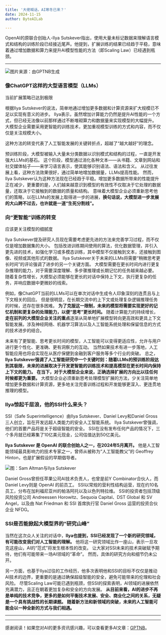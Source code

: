 ```yaml
---
title: '大佬喊话，AI寒冬已来？'
date: 2024-11-15
author: ByteAILab

---
```


OpenAI的原联合创始人-Ilya Sutskever指出，使用大量未标记数据来理解语言模式和结构的训练阶段已经接近尾声。他提到，扩展训练的结果已经趋于平稳，意味着通过增加数据和算力来提升AI模型性能的方法（即Scaling Law）已经遇到瓶颈。

---


![图片来源：由GPTNB生成](http://www.jesonc.com/upload/8FD7B96F5E34993C64020C0DB54F4C00/1731563668081/Ft9T_Gxr0ptXSltvqSSlUKINKmCL.png)

### 像ChatGPT这样的大型语言模型（LLMs）
当前扩展策略已达到极限

根据Ilya Sutskever的说法，简单地通过增加更多数据和计算资源来扩大规模已不足以实现有意义的进步。 Ilya表示，虽然增加计算能力仍然是提升AI性能的一个方式，但已经无法像以前那样通过不断堆砌算力和数据量来实现模型的大幅提升。 大模型企业需要采用更智能的训练技术，更加重视模型训练的方式和内容，而不仅仅是关注规模大小。

这种方法的转变代表了人工智能发展的关键转折点，超越了“越大越好”的理念。

预训练阶段，大模型被输入大量未分类数据以识别模式和结构的过程，一直是开发强大LLMs的基石。 这个阶段，模型通过消化各种文本——从书籍、文章到网站和社交媒体帖子——来学习语言表示，使其能够识别语法、语法和含义。 从过往发展上看，这种方法效果很好，通过简单地增加数据量，LLMs提高性能。 然而，Ilya Sutskever认为这种方法现在已经趋于平稳。增加更多数据所带来的性能提升正在减少，更重要的是，人们越来越意识到模型的有效性不仅取决于它处理的数据量，还取决于它接触到的数据的质量和结构。 意味着大模型企业必须重新思考他们的策略，以在LLMs的发展上取得进一步的进展，**换句话说，大模型进一步发展的大山跨不过去，也许就是一道“生死分割线”。**

### 向“更智能”训练的转变
应该更关注模型的细腻度

Ilya Sutskever提及研究人员现在需要考虑更先进的方法来完善学习过程，而不仅仅是增加数据集的大小。 包括改进训练期间使用的算法，优化数据管理，并引入更先进的技术，如强化学习或多模态训练，其中模型不仅接触到文本，还接触到图像、视频或其他形式的数据。 Ilya Sutskever关于未来的LLMs将需要“稍微思考更长时间”的评论强调了进步的另一个关键方面。 大模型需要在更长时间内进行更复杂推理的能力，对于需要深度理解、多步骤推理或长期记忆的任务越来越必要。 随着复杂性增长，大模型必须能够在更长的对话中保持上下文，执行更复杂的任务，并响应数据中更微妙的线索。

例如，像ChatGPT当前的LLMs可以在单次对话中生成令人印象深刻的连贯且与上下文相关的回应。 但是很明显，在长期交流中的上下文或处理复杂逻辑推理任务的时候，还存在很多困难。 **为了克服这一限制，未来的模型将需要实现更好的记忆机制和更复杂的处理能力，以便“思考”更长时间。** 随着计算能力的持续增长，**走在前列的大模型企业关注的重点**逐渐从简单地扩展模型转向更高效和更具上下文智能发展。涉及神经网络、机器学习算法以及人工智能系统处理和保留信息的方式的技术进步的结合。

未来有了更智能、思考更长时间的模型，人工智能可以变得更适应性，允许与用户进行更个性化、更准确、更有洞察力的互动。 当然如果技术有进一步落地，人工智能应用也将会实现在从医疗保健到金融到客户服务等多个行业的突破。 总之，**Ilya Sutskever强调了人工智能研究中一个关键时刻：随着LLMs的预训练阶段达到其极限，未来的进展取决于开发更智能的训练技术和提高模型在更长时间内保持上下文的能力。** **在当下，对于大模型企业来说，正确选择扩展的方向比以往任何时候都更为重要。** 大模型企业必须重新思考处理模型扩展的方法，少关注简单地增加更多数据和计算资源，更多地关注完善训练过程和开发能够更深入、更连贯地推理的模型。

### llya惊起千层浪，他的SSI什么来头？

SSI（Safe Superintelligence）由Ilya Sutskever、Daniel Levy和Daniel Gross三人创立，旨在开发远超人类能力的安全人工智能系统。 Ilya Sutskever曾强调，他们的首要产品将是关于超级智能的安全。 SSI在没有发布任何产品的情况下，三个多月就已经筹集了10亿美元现金，公司估值达到50亿美元。

**Ilya Sutskever 是 OpenAI 的联合创始人之一，在2024年5月离开。** 他是人工智能领域最具影响力的技术专家之一，曾师从被称为“人工智能教父”的 Geoffrey Hinton，也是扩展假设的早期倡导者。

![图：Sam Altman与Ilya Sutskever](http://www.jesonc.com/FlmvMXTyCWXkskKNUGi4nnE4mhBu)

Daniel Gross曾担任苹果公司AI技术负责人，也曾是前Y Combinator合伙人，而 Daniel Levy则是 OpenAI 的前员工。 SSI以常规的营利性结构运营，现在约10名员工，分布在加利福尼亚州的帕洛阿托以及以色列特拉维。 SSI的投资者包括顶级风险投资公司 Andreessen Horowitz、Sequoia Capital、DST Global 和 SV Angel，以及由 Nat Friedman 和 SSI 首席执行官 Daniel Gross 运营的投资合伙企业 NFDG。

### SSI是否能掀起大模型界的“研究山峰”

当然在这次众人关注的对话中，**Ilya也提到，SSI已经发现了一个新的研究领域，有可能改变我们对人工智能的理解。** 他将这一研究领域比作一座山，表示一旦攻克这座山，AI的“范式”将发生根本性的改变。 让大家对SSI未来的技术突破赋予期待，他们有可能带来一场AI领域的“革命”。 然而，具体的研究方向和细节仍未公开。

另一方面，也基于Ilya过往的工作经历，他多次表明他和SSI的目标不仅仅是推动AI技术的边界，更重要的是通过确保超级智能的安全，避免可能带来的伦理和社会风险。 尽管Scaling Law可能已遇到瓶颈，但SSI的探索表明，AI领域的进展依然充满潜力，且正在朝着更加复杂和安全的方向发展。 **从目前来看，AI的进步不再是单纯的技术竞争，更多的是如何平衡技术发展、安全、商业化之间的关系，无疑是一个具有挑战性的长期课题。** **随着新方法和新领域的突破，未来的人工智能可能会以一种全新的方式与我们相遇。**

---
---
感谢阅读！如果您对AI的更多资讯感兴趣，可以查看更多AI文章：[GPTNB](https://gptnb.com)。